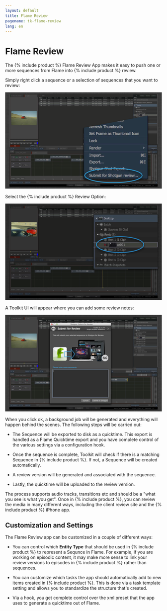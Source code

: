 ```yaml
---
layout: default
title: Flame Review
pagename: tk-flame-review
lang: en
---
```


# Flame Review

The {% include product %} Flame Review App makes it easy to push one or more sequences from Flame into {% include product %} review.

Simply right click a sequence or a selection of sequences that you want to review:

![menu](../images/apps/flame-review-menu.png)

Select the {% include product %} Review Option:

![select](../images/apps/flame-review-select.png)

A Toolkit UI will appear where you can add some review notes:

![UI](../images/apps/flame-review-ui.png)

When you click ok, a background job will be generated and everything will happen behind the scenes.
The following steps will be carried out:

- The Sequence will be exported to disk as a quicktime. This export is handled as a Flame Quicktime export and you have complete control of the various settings via a configuration hook.

- Once the sequence is complete, Toolkit will check if there is a matching Sequence in {% include product %}. If not, a Sequence will be created automatically.

- A review version will be generated and associated with the sequence.

- Lastly, the quicktime will be uploaded to the review version.

The process supports audio tracks, transitions etc and should be a "what you see is what you get". Once in {% include product %}, you can review the media in many different ways, including the client review site and the {% include product %} iPhone app.

## Customization and Settings

The Flame Review app can be customized in a couple of different ways:

- You can control which **Entity Type** that should be used in {% include product %} to represent a Sequnce in Flame. For example, if you are working on episodic content, it may make more sense to link your review versions to episodes in {% include product %} rather than sequences.

- You can customize which tasks the app should automatically add to new items created in {% include product %}. This is done via a task template setting and allows you to standardize the structure that's created.

- Via a hook, you get complete control over the xml preset that the app uses to generate a quicktime out of Flame.
